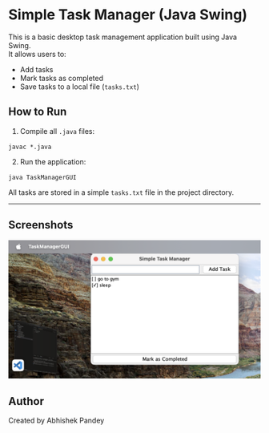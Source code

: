 # Simple Task Manager (Java Swing)

This is a basic desktop task management application built using Java Swing.  
It allows users to:

- Add tasks
- Mark tasks as completed
- Save tasks to a local file (`tasks.txt`)

## How to Run

1. Compile all `.java` files:
```
javac *.java
```

2. Run the application:
```
java TaskManagerGUI
```

All tasks are stored in a simple `tasks.txt` file in the project directory.

---

## Screenshots

![Task Manager Screenshot](https://github.com/Abhishek-00007/SimpleTaskManager-Java/blob/main/Screenshot.png)

## Author

Created by Abhishek Pandey
